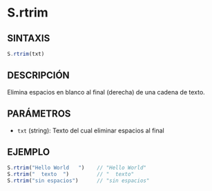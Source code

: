 # S.rtrim

## SINTAXIS
```javascript
S.rtrim(txt)
```

## DESCRIPCIÓN
Elimina espacios en blanco al final (derecha) de una cadena de texto.

## PARÁMETROS
- `txt` (string): Texto del cual eliminar espacios al final

## EJEMPLO
```javascript
S.rtrim("Hello World   ")    // "Hello World"
S.rtrim("  texto  ")         // "  texto"
S.rtrim("sin espacios")      // "sin espacios"
```